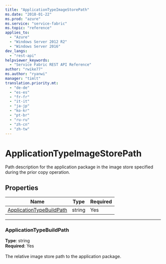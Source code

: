 ```yaml
---
title: "ApplicationTypeImageStorePath"
ms.date: "2018-01-22"
ms.prod: "azure"
ms.service: "service-fabric"
ms.topic: "reference"
applies_to: 
  - "Azure"
  - "Windows Server 2012 R2"
  - "Windows Server 2016"
dev_langs: 
  - "rest-api"
helpviewer_keywords: 
  - "Service Fabric REST API Reference"
author: "rwike77"
ms.author: "ryanwi"
manager: "timlt"
translation.priority.mt: 
  - "de-de"
  - "es-es"
  - "fr-fr"
  - "it-it"
  - "ja-jp"
  - "ko-kr"
  - "pt-br"
  - "ru-ru"
  - "zh-cn"
  - "zh-tw"
---
```

# ApplicationTypeImageStorePath

Path description for the application package in the image store specified during the prior copy operation.

## Properties
| Name | Type | Required |
| --- | --- | --- |
| [ApplicationTypeBuildPath](#applicationtypebuildpath) | string | Yes |

____
### ApplicationTypeBuildPath
__Type__: string <br/>
__Required__: Yes<br/>
<br/>
The relative image store path to the application package.

